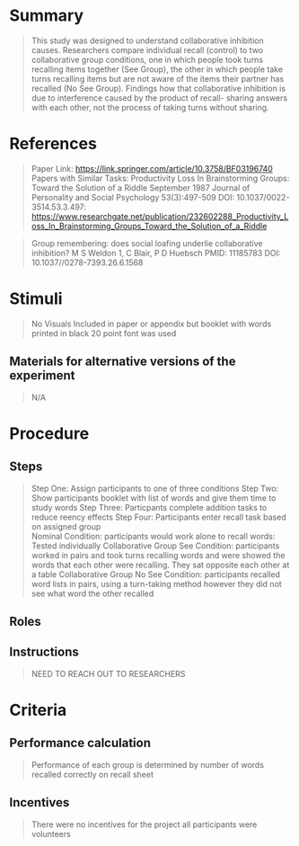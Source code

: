 # Summary
> This study was designed to understand collaborative inhibition causes. Researchers compare individual recall (control) to two collaborative group conditions, 
one in which people took turns recalling items together (See Group), the other in which people take turns recalling items but are not aware of the items their partner 
has recalled (No See Group). Findings how that collaborative inhibition is due to interference caused by the product of recall- sharing answers with each other,
not the process of taking turns without sharing. 


# References
>  Paper Link: https://link.springer.com/article/10.3758/BF03196740
> Papers with Similar Tasks: 
> Productivity Loss In Brainstorming Groups: Toward the Solution of a Riddle
September 1987 Journal of Personality and Social Psychology 53(3):497-509
DOI: 10.1037/0022-3514.53.3.497: https://www.researchgate.net/publication/232602288_Productivity_Loss_In_Brainstorming_Groups_Toward_the_Solution_of_a_Riddle

> Group remembering: does social loafing underlie collaborative inhibition? M S Weldon 1, C Blair, P D Huebsch
PMID: 11185783 DOI: 10.1037//0278-7393.26.6.1568


# Stimuli
> No Visuals Included in paper or appendix but booklet with words printed in black 20 point font was used 

## Materials for alternative versions of the experiment 
> N/A

# Procedure
## Steps
> Step One: Assign participants to one of three conditions 
> Step Two: Show participants booklet with list of words and give them time to study words 
> Step Three: Particpants complete addition tasks to reduce reency effects 
> Step Four: Participants enter recall task based on assigned group  
>       Nominal Condition: participants would work alone to recall words: Tested individually 
        Collaborative Group See Condition: participants worked in pairs and took turns recalling words and were showed the words that 
        each other were recalling. They sat opposite each other at a table
        Collaborative Group No See Condition: participants recalled word lists in pairs, using a turn-taking method however they did not 
        see what word the other recalled
     
## Roles 
> 
## Instructions
> NEED TO REACH OUT TO RESEARCHERS 

# Criteria
## Performance calculation
> Performance of each group is determined by number of words recalled correctly on recall sheet 

## Incentives
> There were no incentives for the project all participants were volunteers 
